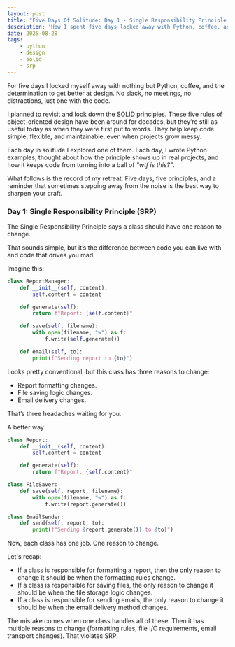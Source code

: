 ```yaml
---
layout: post
title: "Five Days Of Solitude: Day 1 - Single Responsibility Principle (SRP)"
description: 'How I spent five days locked away with Python, coffee, and the determination to get better at design. Day 1: Single Responsibility Principle (SRP)'
date: 2025-08-28
tags:
    - python
    - design
    - solid
    - srp
---
```


For five days I locked myself away with nothing but Python, coffee, and the determination to get better at design. No slack, no meetings, no distractions, just one with the code.

I planned to revisit and lock down the SOLID principles. These five rules of object-oriented design have been around for decades, but they’re still as useful today as when they were first put to words. They help keep code simple, flexible, and maintainable, even when projects grow messy.

Each day in solitude I explored one of them. Each day, I wrote Python examples, thought about how the principle shows up in real projects, and how it keeps code from turning into a ball of *"wtf is this?"*.

What follows is the record of my retreat. Five days, five principles, and a reminder that sometimes stepping away from the noise is the best way to sharpen your craft.

### Day 1: Single Responsibility Principle (SRP)

The Single Responsibility Principle says a class should have one reason to change.

That sounds simple, but it’s the difference between code you can live with and code that drives you mad.

Imagine this:

```python
class ReportManager:
    def __init__(self, content):
        self.content = content

    def generate(self):
        return f"Report: {self.content}"

    def save(self, filename):
        with open(filename, "w") as f:
            f.write(self.generate())

    def email(self, to):
        print(f"Sending report to {to}")
```

Looks pretty conventional, but this class has three reasons to change:

* Report formatting changes.
* File saving logic changes.
* Email delivery changes.

That’s three headaches waiting for you.

A better way:

```python
class Report:
    def __init__(self, content):
        self.content = content

    def generate(self):
        return f"Report: {self.content}"

class FileSaver:
    def save(self, report, filename):
        with open(filename, "w") as f:
            f.write(report.generate())

class EmailSender:
    def send(self, report, to):
        print(f"Sending {report.generate()} to {to}")
```

Now, each class has one job. One reason to change.

Let's recap:

* If a class is responsible for formatting a report, then the only reason to change it should be when the formatting rules change.
* If a class is responsible for saving files, the only reason to change it should be when the file storage logic changes.
* If a class is responsible for sending emails, the only reason to change it should be when the email delivery method changes.

The mistake comes when one class handles all of these. Then it has multiple reasons to change (formatting rules, file I/O requirements, email transport changes). That violates SRP.